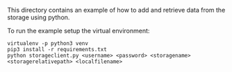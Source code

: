 This directory contains an example of how to add and retrieve data from the storage using python.

To run the example setup the virtual environment:
```
virtualenv -p python3 venv
pip3 install -r requirements.txt
python storageclient.py <username> <password> <storagename> <storagerelativepath> <localfilename>
```
